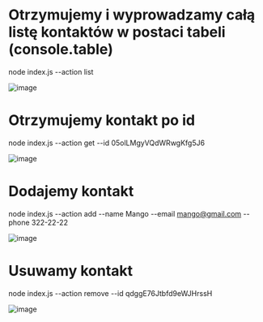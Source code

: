 # Otrzymujemy i wyprowadzamy całą listę kontaktów w postaci tabeli (console.table)
node index.js --action list

![image](https://github.com/Domisiaxa/goit-node-hw-01/assets/110849445/d7ce5535-ea31-49c0-83f3-2b9dc6f51bd3)


# Otrzymujemy kontakt po id
node index.js --action get --id 05olLMgyVQdWRwgKfg5J6

![image](https://github.com/Domisiaxa/goit-node-hw-01/assets/110849445/a3614bb4-f3a8-4dcf-b7b3-53bb835aeb6f)


# Dodajemy kontakt
node index.js --action add --name Mango --email mango@gmail.com --phone 322-22-22

![image](https://github.com/Domisiaxa/goit-node-hw-01/assets/110849445/5e71ff57-33d2-4a30-98a9-221b85346646)


# Usuwamy kontakt
node index.js --action remove --id qdggE76Jtbfd9eWJHrssH

![image](https://github.com/Domisiaxa/goit-node-hw-01/assets/110849445/0d2a2335-7b29-465b-b130-ebd7193e6def)

